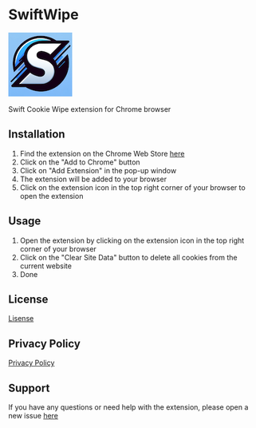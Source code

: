 # SwiftWipe

![SwiftWipe Logo](./images/icon128.png)

Swift Cookie Wipe extension for Chrome browser


## Installation

1. Find the extension on the Chrome Web Store [here](https://chrome.google.com/webstore/detail/swiftwipe)
2. Click on the "Add to Chrome" button
3. Click on "Add Extension" in the pop-up window
4. The extension will be added to your browser
5. Click on the extension icon in the top right corner of your browser to open the extension

## Usage

1. Open the extension by clicking on the extension icon in the top right corner of your browser
2. Click on the "Clear Site Data" button to delete all cookies from the current website
3. Done

## License

[Lisense](./LICENSE)


## Privacy Policy

[Privacy Policy](./privacy-policy.md)

## Support

If you have any questions or need help with the extension, please open a new issue [here](https://github.com/cloudsteak/SwiftWipe/issues/new/choose)


